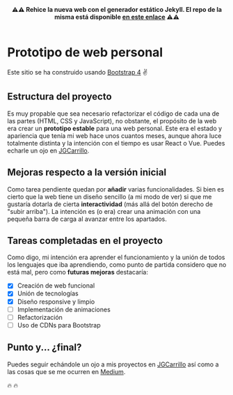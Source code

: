<div align="center">
    <b>⚠️⚠️ Rehice la nueva web con el generador estático Jekyll. El repo de la misma está disponible <a href="https://github.com/jgcarrillo/jgcarrillo.github.io" alt="GitHub repo">en este enlace</a> ⚠️⚠️</b>
</div>

<br />

# Prototipo de web personal

Este sitio se ha construido usando [Bootstrap 4](https://getbootstrap.com/) :v:

## Estructura del proyecto

Es muy propable que sea necesario refactorizar el código de cada una de las partes (HTML, CSS y JavaScript), no obstante, el propósito de la web
era crear un **prototipo estable** para una web personal. Este era el estado y apariencia que tenía mi web hace unos cuantos meses, aunque ahora
luce totalmente distinta y la intención con el tiempo es usar React o Vue. Puedes echarle un ojo en [JGCarrillo](http://jgcarrillo.com/).

## Mejoras respecto a la versión inicial

Como tarea pendiente quedan por **añadir** varias funcionalidades. Si bien es cierto que la web tiene un diseño sencillo (a mi modo de ver)
si que me gustaría dotarla de cierta **interactividad** (más allá del botón derecho de "subir arriba"). La intención es (o era) crear
una animación con una pequeña barra de carga al avanzar entre los apartados.

## Tareas completadas en el proyecto

Como digo, mi intención era aprender el funcionamiento y la unión de todos los lenguajes que iba aprendiendo, como punto de partida
considero que no está mal, pero como **futuras mejoras** destacaría:

- [X] Creación de web funcional
- [X] Unión de tecnologías
- [X] Diseño responsive y limpio
- [ ] Implementación de animaciones
- [ ] Refactorización
- [ ] Uso de CDNs para Bootstrap

## Punto y... ¿final?

Puedes seguir echándole un ojo a mis proyectos en [JGCarrillo](http://jgcarrillo.com/) así como a las cosas que se me ocurren en
[Medium](https://medium.com/@ysjgomez).

:fire: :fire:
